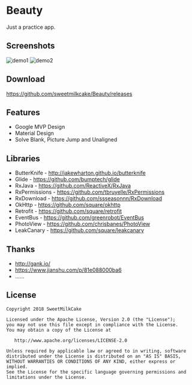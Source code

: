 # Beauty
Just a practice app.

## Screenshots
![demo1](https://github.com/sweetmilkcake/Beauty/blob/master/Screenshots/demo1.gif)
![demo2](https://github.com/sweetmilkcake/Beauty/blob/master/Screenshots/demo2.gif)

## Download
https://github.com/sweetmilkcake/Beauty/releases

## Features
* Google MVP Design
* Material Design
* Solve Blank, Picture Jump and Unaligned

## Libraries
* ButterKnife - http://jakewharton.github.io/butterknife
* Glide - https://github.com/bumptech/glide
* RxJava - https://github.com/ReactiveX/RxJava
* RxPermissions - https://github.com/tbruyelle/RxPermissions
* RxDownload - https://github.com/ssseasonnn/RxDownload
* OkHttp - https://github.com/square/okhttp
* Retrofit - https://github.com/square/retrofit
* EventBus - https://github.com/greenrobot/EventBus
* PhotoView - https://github.com/chrisbanes/PhotoView
* LeakCanary - https://github.com/square/leakcanary

## Thanks
* http://gank.io/
* https://www.jianshu.com/p/81e088000ba6
* ......

## License
    Copyright 2018 SweetMilkCake

    Licensed under the Apache License, Version 2.0 (the "License");
    you may not use this file except in compliance with the License.
    You may obtain a copy of the License at

       http://www.apache.org/licenses/LICENSE-2.0

    Unless required by applicable law or agreed to in writing, software
    distributed under the License is distributed on an "AS IS" BASIS,
    WITHOUT WARRANTIES OR CONDITIONS OF ANY KIND, either express or implied.
    See the License for the specific language governing permissions and
    limitations under the License.
